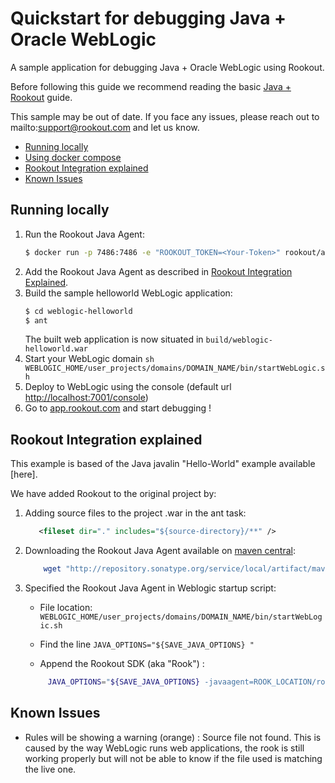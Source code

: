 # Quickstart for debugging Java + Oracle WebLogic 

A sample application for debugging Java + Oracle WebLogic using Rookout.

Before following this guide we recommend reading the basic [Java + Rookout] guide.

This sample may be out of date. If you face any issues, please reach out to mailto:support@rookout.com and let us know.

* [Running locally](#running-locally)
* [Using docker compose](#using-docker-compose)
* [Rookout Integration explained](#rookout-integration-explained)
* [Known Issues](#known-issues)

## Running locally
1. Run the Rookout Java Agent:
    ``` bash
    $ docker run -p 7486:7486 -e "ROOKOUT_TOKEN=<Your-Token>" rookout/agent
    ```
1. Add the Rookout Java Agent as described in [Rookout Integration Explained](#rookout-integration-explained).
1. Build the sample helloworld WebLogic application:
    ``` bash
    $ cd weblogic-helloworld
    $ ant
    ```
    The built web application is now situated in `build/weblogic-helloworld.war`
1. Start your WebLogic domain `sh WEBLOGIC_HOME/user_projects/domains/DOMAIN_NAME/bin/startWebLogic.sh`
1. Deploy to WebLogic using the console (default url [http://localhost:7001/console](http://localhost:7001/console))
1. Go to [app.rookout.com](https://app.rookout.com/) and start debugging !

## Rookout Integration explained

This example is based of the Java javalin "Hello-World" example available [here].

We have added Rookout to the original project by:
1. Adding source files to the project .war in the ant task:
    ```xml
       <fileset dir="." includes="${source-directory}/**" />
    ```
1. Downloading the Rookout Java Agent available on [maven central]:
    ```bash
        wget "http://repository.sonatype.org/service/local/artifact/maven/redirect?r=central-proxy&g=com.rookout&a=rook&v=LATEST"  -O rook.jar
    ```
1. Specified the Rookout Java Agent in Weblogic startup script:
    
   - File location: `WEBLOGIC_HOME/user_projects/domains/DOMAIN_NAME/bin/startWebLogic.sh`
   
   - Find the line `JAVA_OPTIONS="${SAVE_JAVA_OPTIONS} "`
   - Append the Rookout SDK (aka "Rook") :
   ```bash
        JAVA_OPTIONS="${SAVE_JAVA_OPTIONS} -javaagent=ROOK_LOCATION/rook.jar"
   ```

## Known Issues

- Rules will be showing a warning (orange) : Source file not found. This is caused by the way WebLogic runs web applications, the rook is still working properly but will not be able to know if the file used is matching the live one.

[Java + Rookout]: https://docs.rookout.com/docs/rooks-setup.html
[maven central]: https://mvnrepository.com/artifact/com.rookout/rook

